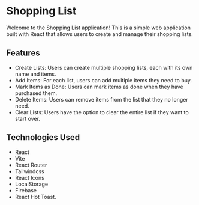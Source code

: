 # Shopping List

Welcome to the Shopping List application! This is a simple web application built with React that allows users to create and manage their shopping lists.

## Features

- Create Lists: Users can create multiple shopping lists, each with its own name and items.
- Add Items: For each list, users can add multiple items they need to buy.
- Mark Items as Done: Users can mark items as done when they have purchased them.
- Delete Items: Users can remove items from the list that they no longer need.
- Clear Lists: Users have the option to clear the entire list if they want to start over.

## Technologies Used

- React
- Vite
- React Router
- Tailwindcss
- React Icons
- LocalStorage
- Firebase
- React Hot Toast.
